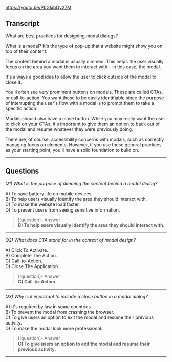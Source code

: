 https://youtu.be/PbGkibOy27M

## Transcript
What are best practices for designing modal dialogs?

What is a modal? It's the type of pop-up that a website might show you on top of their content.

The content behind a modal is usually dimmed. This helps the user visually focus on the area you want them to interact with – in this case, the modal.

It's always a good idea to allow the user to click outside of the modal to close it.

You'll often see very prominent buttons on modals. These are called CTAs, or call-to-action. You want these to be easily identifiable since the purpose of interrupting the user's flow with a modal is to prompt them to take a specific action.

Modals should also have a close button. While you may really want the user to click on your CTAs, it's important to give them an option to back out of the modal and resume whatever they were previously doing.

There are, of course, accessibility concerns with modals, such as correctly managing focus on elements. However, if you use these general practices as your starting point, you'll have a solid foundation to build on.

---
## Questions
*Q1) What is the purpose of dimming the content behind a modal dialog?*

A) To save battery life on mobile devices.  
B) To help users visually identify the area they should interact with.  
C) To make the website load faster.  
D) To prevent users from seeing sensitive information.  

> [!question]- Answer  
> **B) To help users visually identify the area they should interact with.**  

---

*Q2) What does CTA stand for in the context of modal design?*

A) Click To Activate.  
B) Complete The Action.  
C) Call-to-Action.  
D) Close The Application.  

> [!question]- Answer  
> **C) Call-to-Action.**  

---

*Q3) Why is it important to include a close button in a modal dialog?*

A) It's required by law in some countries.  
B) To prevent the modal from crashing the browser.  
C) To give users an option to exit the modal and resume their previous activity.  
D) To make the modal look more professional.  

> [!question]- Answer  
> **C) To give users an option to exit the modal and resume their previous activity.**  

---
